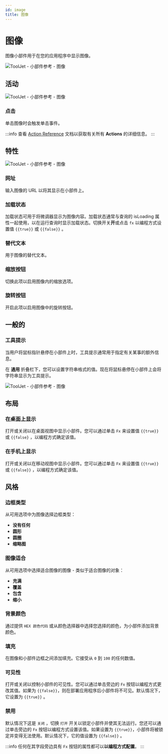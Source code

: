 ```yaml
---
id: image
title: 图像
---
```

# 图像

图像小部件用于在您的应用程序中显示图像。

<div style={{textAlign: 'center'}}>

<img className="screenshot-full" src="/img/widgets/image/image.png" alt="ToolJet - 小部件参考 - 图像" />

</div>

## 活动

<div style={{textAlign: 'center'}}>

<img className="screenshot-full" src="/img/widgets/image/events.png" alt="ToolJet - 小部件参考 - 图像" />

</div>

### 点击

单击图像时会触发单击事件。

:::info
查看 [Action Reference](/docs/category/actions-reference) 文档以获取有关所有 **Actions** 的详细信息。
:::

## 特性

<div style={{textAlign: 'center'}}>

<img className="screenshot-full" src="/img/widgets/image/props.png" alt="ToolJet - 小部件参考 - 图像" />

</div>

### 网址
输入图像的 URL 以将其显示在小部件上。

### 加载状态
加载状态可用于将微调器显示为图像内容。加载状态通常与查询的 isLoading 属性一起使用，以在运行查询时显示加载状态。切换开关**开**或点击 `fx` 以编程方式设置值 `{{true}}` 或 `{{false}}` 。

### 替代文本
用于图像的替代文本。

### 缩放按钮
切换此项以启用图像内的缩放选项。

### 旋转按钮
开启此项以启用图像中的旋转按钮。

## 一般的
### 工具提示

当用户将鼠标指针悬停在小部件上时，工具提示通常用于指定有关某事的额外信息。

在 **通用** 折叠栏下，您可以设置字符串格式的值。现在将鼠标悬停在小部件上会将字符串显示为工具提示。

<div style={{textAlign: 'center'}}>

<img className="screenshot-full" src="/img/tooltip.png" alt="ToolJet - 小部件参考 - 图像" />

</div>

## 布局

### 在桌面上显示

打开或关闭以在桌面视图中显示小部件。您可以通过单击 `Fx` 来设置值 `{{true}}` 或 `{{false}` ，以编程方式确定该值。

### 在手机上显示

打开或关闭以在移动视图中显示小部件。您可以通过单击 `Fx` 来设置值 `{{true}}` 或 `{{false}}` ，以编程方式确定该值。

## 风格

### 边框类型
从可用选项中为图像选择边框类型：
- **没有任何**
- **圆形**
- **圆圈**
- **缩略图**

### 图像适合
从可用选项中选择适合图像的图像 - 类似于适合图像的对象：
- **充满**
- **覆盖**
- **包含**
- **缩小**

### 背景颜色
通过提供 `HEX 颜色代码` 或从颜色选择器中选择您选择的颜色，为小部件添加背景颜色。

### 填充
在图像和小部件边框之间添加填充。它接受从 `0` 到 `100` 的任何数值。

### 可见性
打开或关闭以控制小部件的可见性。您可以通过单击旁边的 `Fx` 按钮以编程方式更改其值。如果为 `{{false}}`，则在部署应用程序后小部件将不可见。默认情况下，它设置为 `{{true}}` 。

### 禁用
默认情况下这是 `关闭` ，切换 `打开` 开关以锁定小部件并使其无法运行。您还可以通过单击旁边的 `Fx` 按钮以编程方式设置该值。如果设置为 `{{true}}`，小部件将被锁定并变得无法使用。默认情况下，它的值设置为 `{{false}}` 。

:::info
任何在其字段旁边具有 `Fx` 按钮的属性都可以**以编程方式配置**。
:::